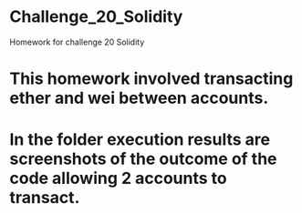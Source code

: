 # Challenge_20_Solidity
Homework for challenge 20 Solidity
# This homework involved transacting ether and wei between accounts. 
# In the folder execution results are screenshots of the outcome of the code allowing 2 accounts to transact.
